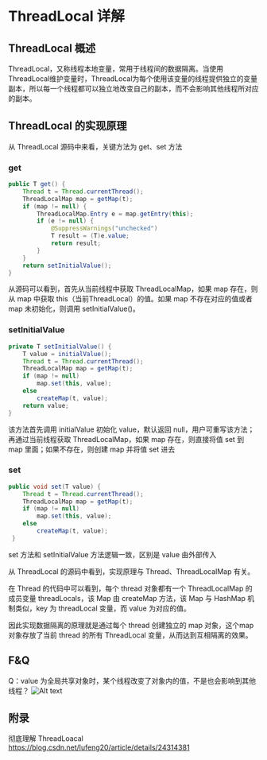 # ThreadLocal 详解
## ThreadLocal 概述
ThreadLocal，又称线程本地变量，常用于线程间的数据隔离。当使用ThreadLocal维护变量时，ThreadLocal为每个使用该变量的线程提供独立的变量副本，所以每一个线程都可以独立地改变自己的副本，而不会影响其他线程所对应的副本。

## ThreadLocal 的实现原理
从 ThreadLocal 源码中来看，关键方法为 get、set 方法

### get
``` java
public T get() {
    Thread t = Thread.currentThread();
    ThreadLocalMap map = getMap(t);
    if (map != null) {
		ThreadLocalMap.Entry e = map.getEntry(this);
        if (e != null) {
            @SuppressWarnings("unchecked")
            T result = (T)e.value;
            return result;
        }
    }
    return setInitialValue();
}
```

从源码可以看到，首先从当前线程中获取 ThreadLocalMap，如果 map 存在，则从 map 中获取 this（当前ThreadLocal）的值。如果 map 不存在对应的值或者 map 未初始化，则调用 setInitialValue()。

### setInitialValue
``` java
private T setInitialValue() {
    T value = initialValue();
    Thread t = Thread.currentThread();
    ThreadLocalMap map = getMap(t);
    if (map != null)
        map.set(this, value);
    else
        createMap(t, value);
    return value;
}
```
该方法首先调用 initialValue 初始化 value，默认返回 null，用户可重写该方法；再通过当前线程获取 ThreadLocalMap，如果 map 存在，则直接将值 set 到 map 里面；如果不存在，则创建 map 并将值 set 进去

### set
``` java
public void set(T value) {
    Thread t = Thread.currentThread();
    ThreadLocalMap map = getMap(t);
    if (map != null)
        map.set(this, value);
    else
        createMap(t, value);
 }
```
set 方法和 setInitialValue 方法逻辑一致，区别是 value 由外部传入

从 ThreadLocal 的源码中看到，实现原理与 Thread、ThreadLocalMap 有关。

在 Thread 的代码中可以看到，每个 thread 对象都有一个 ThreadLocalMap 的成员变量 threadLocals，该 Map 由 createMap 方法，该 Map 与 HashMap 机制类似，key 为 threadLocal 变量，而 value 为对应的值。

因此实现数据隔离的原理就是通过每个 thread 创建独立的 map 对象，这个map对象存放了当前 thread 的所有 ThreadLocal 变量，从而达到互相隔离的效果。

## F&Q
Q：value 为全局共享对象时，某个线程改变了对象内的值，不是也会影响到其他线程？
![Alt text](./1565784856376.png)




## 附录
彻底理解 ThreadLoacal https://blog.csdn.net/lufeng20/article/details/24314381